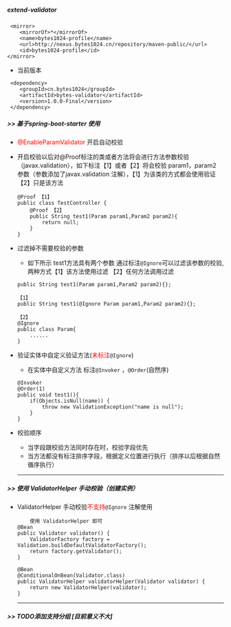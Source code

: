 ##### extend-validator
```
 <mirror>
	<mirrorOf>*</mirrorOf>
	<name>bytes1024-profile</name>
	<url>http://nexus.bytes1024.cn/repository/maven-public/</url>
	<id>bytes1024-profile</id>
</mirror>
```

* 当前版本
```
 <dependency>
    <groupId>cn.bytes1024</groupId>
    <artifactId>bytes-validator</artifactId>
    <version>1.0.0-Final</version>
 </dependency>
```
##### >> 基于spring-boot-starter 使用
*  <font color=red> @EnableParamValidator </font> 开启自动校验
*  开启校验以后对@Proof标注的类或者方法将会进行方法参数校验（javax.validation），如下标注【1】或者【2】将会校验 param1，param2 参数（参数添加了javax.validation 注解），【1】为该类的方式都会使用验证【2】只是该方法
	```
	@Proof 【1】
	public class TestController {
		@Proof 【2】
		public String test1(Param param1,Param2 param2){
			return null;
		}
	}
	```
*  过滤掉不需要校验的参数
	*  如下所示 test1方法具有两个参数 通过标注`@Ignore`可以过滤该参数的校验,两种方式【1】该方法使用过滤
	【2】任何方法调用过滤
	```
	public String test1(Param param1,Param2 param2){};

	【1】
	public String test1(@Ignore Param param1,Param2 param2){};

	【2】
	@Ignore
	public class Param{
		......
	}
	```
* 验证实体中自定义验证方法(<font color=red>未标注</font>`@Ignore`)
	* 在实体中自定义方法 标注`@Invoker` ，`@Order`(自然序)
	```
	@Invoker
	@Order(1)
	public void test1(){
		if(Objects.isNull(name)) {
			throw new ValidationException("name is null");
		}
	}
	```
* 校验顺序
	* 当字段跟校验方法同时存在时，校验字段优先
	* 当方法都没有标注排序字段，根据定义位置进行执行（排序以后根据自然循序执行）	

	---
##### >> 使用 ValidatorHelper 手动校验（创建实例）
*	ValidatorHelper 手动校验<font color=red>不支持</font>`@Ignore` 注解使用

	```
        使用 ValidatorHelper 即可
	@Bean
	public Validator validator() {
		ValidatorFactory factory = Validation.buildDefaultValidatorFactory();
		return factory.getValidator();
	}

	@Bean
	@ConditionalOnBean(Validator.class)
	public ValidatorHelper validatorHelper(Validator validator) {
		return new ValidatorHelper(validator);
	}
	```
	---
##### >> TODO添加支持分组 [目前意义不大]
		
